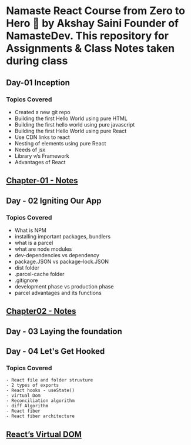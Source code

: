 # Namaste React  Course from Zero to Hero 🚀 by Akshay Saini Founder of NamasteDev. This repository for Assignments & Class Notes taken during class

## Day-01 Inception
### Topics Covered
 - Created a new git repo
 - Building the first Hello World using pure HTML
 - Building the first hello world using pure javascript
 - Building the first Hello World using pure React
 - Use CDN links to react
 - Nesting of elements using pure React
 - Needs of jsx
 - Library v/s Framework
 - Advantages of React
## [Chapter-01 - Notes](https://drive.google.com/file/d/1Pilz17_vJsfJOcq_mOp403ZAhi9rSts8/view)

## Day - 02  Igniting Our App
### Topics Covered
  - What is NPM
  - installing important packages, bundlers
  - what is a parcel
  - what are node modules
  - dev-dependencies vs dependency
  - package.JSON vs package-lock.JSON
  - dist folder
  - .parcel-cache folder
  - .gitignore
  - development phase vs production phase
  - parcel advantages and its functions
## [Chapter02 - Notes](https://drive.google.com/file/d/1iJ3IOkTpyDOqgDRsJM_EDLu78zURNw2I/view)

## Day - 03 Laying the foundation
## Day - 04 Let's Get Hooked
### Topics Covered 
    - React file and folder struvture
    - 2 types of exports
    - React hooks - useState()
    - virtual Dom
    - Reconciliation algorithm
    - diff Algorithm
    - React fiber
    - React fiber architecture
## [React’s Virtual DOM](https://javascript.plainenglish.io/react-the-virtual-dom-comprehensive-guide-acd19c5e327a)


